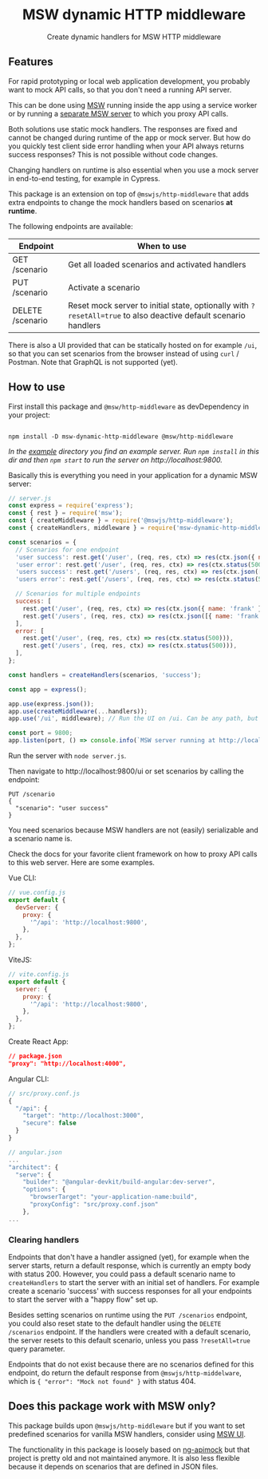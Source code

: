 <h1 align="center">MSW dynamic HTTP middleware</h1>

<p align="center">Create dynamic handlers for MSW HTTP middleware</p>

## Features

For rapid prototyping or local web application development, you probably want to mock API calls, so that you don't need a running API server.

This can be done using [MSW](http://mswjs.io) running inside the app using a service worker or by running a [separate MSW server](https://github.com/mswjs/http-middleware) to which you proxy API calls.

Both solutions use static mock handlers. The responses are fixed and cannot be changed during runtime of the app or mock server.
But how do you quickly test client side error handling when your API always returns success responses? This is not possible without code changes.

Changing handlers on runtime is also essential when you use a mock server in end-to-end testing, for example in Cypress.

This package is an extension on top of `@mswjs/http-middleware` that adds extra endpoints to change the mock handlers based on scenarios **at runtime**.

The following endpoints are available:

| Endpoint         | When to use                                                                                                     |
| ---------------- | --------------------------------------------------------------------------------------------------------------- |
| GET /scenario    | Get all loaded scenarios and activated handlers                                                                 |
| PUT /scenario    | Activate a scenario                                                                                             |
| DELETE /scenario | Reset mock server to initial state, optionally with `?resetAll=true` to also deactive default scenario handlers |

There is also a UI provided that can be statically hosted on for example `/ui`, so that you can set scenarios from the browser instead of using `curl` / Postman. Note that GraphQL is not supported (yet).

## How to use

First install this package and `@msw/http-middleware` as devDependency in your project:

```

npm install -D msw-dynamic-http-middleware @msw/http-middleware

```

_In the [example](./example) directory you find an example server. Run `npm install` in this dir and then `npm start` to run the server on http://localhost:9800._

Basically this is everything you need in your application for a dynamic MSW server:

```javascript
// server.js
const express = require('express');
const { rest } = require('msw');
const { createMiddleware } = require('@mswjs/http-middleware');
const { createHandlers, middleware } = require('msw-dynamic-http-middleware');

const scenarios = {
  // Scenarios for one endpoint
  'user success': rest.get('/user', (req, res, ctx) => res(ctx.json({ name: 'frank' }))),
  'user error': rest.get('/user', (req, res, ctx) => res(ctx.status(500))),
  'users success': rest.get('/users', (req, res, ctx) => res(ctx.json([{ name: 'frank' }]))),
  'users error': rest.get('/users', (req, res, ctx) => res(ctx.status(500))),

  // Scenarios for multiple endpoints
  success: [
    rest.get('/user', (req, res, ctx) => res(ctx.json({ name: 'frank' }))),
    rest.get('/users', (req, res, ctx) => res(ctx.json([{ name: 'frank' }]))),
  ],
  error: [
    rest.get('/user', (req, res, ctx) => res(ctx.status(500))),
    rest.get('/users', (req, res, ctx) => res(ctx.status(500))),
  ],
};

const handlers = createHandlers(scenarios, 'success');

const app = express();

app.use(express.json());
app.use(createMiddleware(...handlers));
app.use('/ui', middleware); // Run the UI on /ui. Can be any path, but don't use /scenario or one of your scenario endpoints

const port = 9800;
app.listen(port, () => console.info(`MSW server running at http://localhost:${port}`));
```

Run the server with `node server.js`.

Then navigate to http://localhost:9800/ui or set scenarios by calling the endpoint:

```
PUT /scenario
{
  "scenario": "user success"
}
```

You need scenarios because MSW handlers are not (easily) serializable and a scenario name is.

Check the docs for your favorite client framework on how to proxy API calls to this web server.
Here are some examples.

Vue CLI:

```javascript
// vue.config.js
export default {
  devServer: {
    proxy: {
      '^/api': 'http://localhost:9800',
    },
  },
};
```

ViteJS:

```javascript
// vite.config.js
export default {
  server: {
    proxy: {
      '^/api': 'http://localhost:9800',
    },
  },
};
```

Create React App:

```json
// package.json
"proxy": "http://localhost:4000",
```

Angular CLI:

```javascript
// src/proxy.conf.js
{
  "/api": {
    "target": "http://localhost:3000",
    "secure": false
  }
}

// angular.json
...
"architect": {
  "serve": {
    "builder": "@angular-devkit/build-angular:dev-server",
    "options": {
      "browserTarget": "your-application-name:build",
      "proxyConfig": "src/proxy.conf.json"
    },
...
```

### Clearing handlers

Endpoints that don't have a handler assigned (yet), for example when the server starts, return a default response, which is currently an empty body with status 200.
However, you could pass a default scenario name to `createHandlers` to start the server with an initial set of handlers. For example create a scenario 'success' with success responses for all your endpoints to start the server with a "happy flow" set up.

Besides setting scenarios on runtime using the `PUT /scenarios` endpoint, you could also reset state to the default handler using the `DELETE /scenarios` endpoint. If the handlers were created with a default scenario, the server resets to this default scenario, unless you pass `?resetAll=true` query parameter.

Endpoints that do not exist because there are no scenarios defined for this endpoint, do return the default response from `@mswjs/http-middelware`, which is `{ "error": "Mock not found" }` with status 404.

## Does this package work with MSW only?

This package builds upon `@mswjs/http-middleware` but if you want to set predefined scenarios for vanilla MSW handlers, consider using [MSW UI](https://github.com/fvanwijk/msw-ui).

The functionality in this package is loosely based on [ng-apimock](https://github.com/mdasberg/ng-apimock) but that project is pretty old and not maintained anymore. It is also less flexible because it depends on scenarios that are defined in JSON files.
